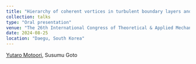 ```yaml
---
title: "Hierarchy of coherent vortices in turbulent boundary layers and channel flow"
collection: talks
type: "Oral presentation"
venue: "The 26th International Congress of Theoretical & Applied Mechanics (ICTAM2024)"
date: 2024-08-25
location: "Daegu, South Korea"
---
```


<u>Yutaro Motoori</u>, Susumu Goto <br>

